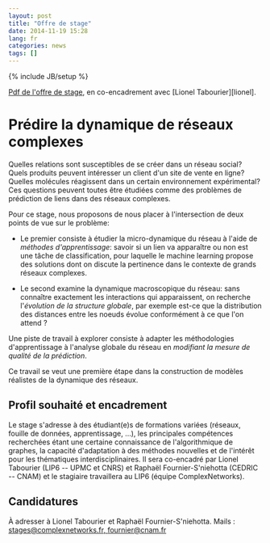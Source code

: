 ```yaml
---
layout: post
title: "Offre de stage"
date: 2014-11-19 15:28
lang: fr
categories: news
tags: []
---
```

{% include JB/setup %}

[Pdf de l'offre de stage](/files/stage-PredictionLiensReseauxComplexes-LIP6.pdf), en
co-encadrement avec [Lionel Tabourier][lionel].

# Prédire la dynamique de réseaux complexes

Quelles relations sont susceptibles de se créer dans un réseau social? 
Quels produits peuvent intéresser un client d'un site de vente en ligne?
Quelles molécules réagissent dans un certain environnement expérimental?
Ces questions peuvent toutes être étudiées comme des problèmes de prédiction de
liens dans des réseaux complexes.

Pour ce stage, nous proposons de nous placer à l'intersection de deux points de
vue sur le problème:

* Le premier consiste à étudier la micro-dynamique du réseau à
  l'aide de *méthodes d'apprentissage*: savoir si un lien va apparaître
  ou non est une tâche de classification, pour laquelle le machine
  learning propose des solutions dont on discute la pertinence dans le contexte
  de grands réseaux complexes.

* Le second examine la dynamique macroscopique du réseau: sans
  connaître exactement les interactions qui apparaissent, on recherche
  l'*évolution de la structure globale*, par exemple est-ce que la
  distribution des distances entre les noeuds évolue conformément à ce que
  l'on attend ?


Une piste de travail à explorer consiste à adapter les méthodologies
d'apprentissage à l'analyse globale du réseau en *modifiant la mesure de
qualité de la prédiction*.

Ce travail se veut une première étape dans la construction de modèles réalistes
de la dynamique des réseaux.

## Profil souhaité et encadrement

Le stage s'adresse à des étudiant(e)s de formations variées (réseaux, fouille de
données, apprentissage, …), les principales compétences recherchées étant
une certaine connaissance de l'algorithmique de graphes, la capacité
d'adaptation à des méthodes nouvelles et de l'intérêt pour les thématiques
interdisciplinaires. Il sera co-encadré par Lionel Tabourier (LIP6 -- UPMC et
CNRS) et Raphaël Fournier-S'niehotta (CEDRIC -- CNAM) et le stagiaire
travaillera au LIP6 (équipe ComplexNetworks). 


## Candidatures

À adresser à Lionel Tabourier et Raphaël Fournier-S'niehotta.
Mails : [stages@complexnetworks.fr, fournier@cnam.fr](mailto:stages@complexnetworks.fr,fournier@cnam.fr?subject=Candidature%20Stage)
